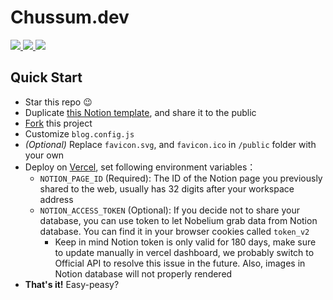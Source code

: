 # Chussum.dev

<p>
  <a aria-label="GitHub commit activity" href="https://github.com/chussum/chussum.dev/commits/main" title="GitHub commit activity">
    <img src="https://img.shields.io/github/commit-activity/m/chussum/chussum.dev?style=for-the-badge">
  </a>
  <a aria-label="GitHub contributors" href="https://github.com/chussum/chussum.dev/graphs/contributors" title="GitHub contributors">
    <img src="https://img.shields.io/github/contributors/chussum/chussum.dev?color=orange&style=for-the-badge">
  </a>
  <a aria-label="Build status" href="#" title="Build status">
    <img src="https://img.shields.io/github/deployments/chussum/chussum.dev/Preview?logo=Vercel&style=for-the-badge">
  </a>
</p>

## Quick Start

- Star this repo 😉
- Duplicate [this Notion template](https://www.notion.so/68be9021bca34b8e89f0246f27e608df), and share it to the public
- [Fork](https://github.com/craigary/nobelium/fork) this project
- Customize `blog.config.js`
- _(Optional)_ Replace `favicon.svg`, and `favicon.ico` in `/public` folder with your own
- Deploy on [Vercel](https://vercel.com), set following environment variables：
  - `NOTION_PAGE_ID` (Required): The ID of the Notion page you previously shared to the web, usually has 32 digits after your workspace address
  - `NOTION_ACCESS_TOKEN` (Optional): If you decide not to share your database, you can use token to let Nobelium grab data from Notion database. You can find it in your browser cookies called `token_v2`
    - Keep in mind Notion token is only valid for 180 days, make sure to update manually in vercel dashboard, we probably switch to Official API to resolve this issue in the future. Also, images in Notion database will not properly rendered
- **That's it!** Easy-peasy?
